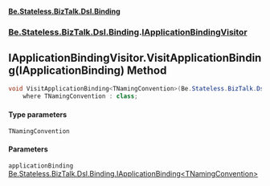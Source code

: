 #### [Be.Stateless.BizTalk.Dsl.Binding](README.md 'README')
### [Be.Stateless.BizTalk.Dsl.Binding](Be.Stateless.BizTalk.Dsl.Binding.md 'Be.Stateless.BizTalk.Dsl.Binding').[IApplicationBindingVisitor](IApplicationBindingVisitor.md 'Be.Stateless.BizTalk.Dsl.Binding.IApplicationBindingVisitor')

## IApplicationBindingVisitor.VisitApplicationBinding<TNamingConvention>(IApplicationBinding<TNamingConvention>) Method

```csharp
void VisitApplicationBinding<TNamingConvention>(Be.Stateless.BizTalk.Dsl.Binding.IApplicationBinding<TNamingConvention> applicationBinding)
    where TNamingConvention : class;
```
#### Type parameters

<a name='Be.Stateless.BizTalk.Dsl.Binding.IApplicationBindingVisitor.VisitApplicationBinding_TNamingConvention_(Be.Stateless.BizTalk.Dsl.Binding.IApplicationBinding_TNamingConvention_).TNamingConvention'></a>

`TNamingConvention`
#### Parameters

<a name='Be.Stateless.BizTalk.Dsl.Binding.IApplicationBindingVisitor.VisitApplicationBinding_TNamingConvention_(Be.Stateless.BizTalk.Dsl.Binding.IApplicationBinding_TNamingConvention_).applicationBinding'></a>

`applicationBinding` [Be.Stateless.BizTalk.Dsl.Binding.IApplicationBinding&lt;](IApplicationBinding_TNamingConvention_.md 'Be.Stateless.BizTalk.Dsl.Binding.IApplicationBinding<TNamingConvention>')[TNamingConvention](IApplicationBindingVisitor.VisitApplicationBinding_TNamingConvention_(IApplicationBinding_TNamingConvention_).md#Be.Stateless.BizTalk.Dsl.Binding.IApplicationBindingVisitor.VisitApplicationBinding_TNamingConvention_(Be.Stateless.BizTalk.Dsl.Binding.IApplicationBinding_TNamingConvention_).TNamingConvention 'Be.Stateless.BizTalk.Dsl.Binding.IApplicationBindingVisitor.VisitApplicationBinding<TNamingConvention>(Be.Stateless.BizTalk.Dsl.Binding.IApplicationBinding<TNamingConvention>).TNamingConvention')[&gt;](IApplicationBinding_TNamingConvention_.md 'Be.Stateless.BizTalk.Dsl.Binding.IApplicationBinding<TNamingConvention>')